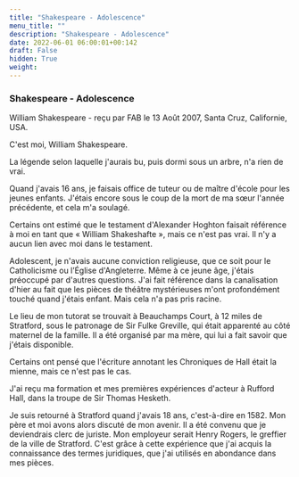 ```yaml
---
title: "Shakespeare - Adolescence"
menu_title: ""
description: "Shakespeare - Adolescence"
date: 2022-06-01 06:00:01+00:142
draft: False
hidden: True
weight:
---
```

### Shakespeare - Adolescence

William Shakespeare - reçu par FAB le 13 Août 2007, Santa Cruz, Californie, USA.

C'est moi, William Shakespeare.

La légende selon laquelle j'aurais bu, puis dormi sous un arbre, n'a rien de vrai.

Quand j'avais 16 ans, je faisais office de tuteur ou de maître d'école pour les jeunes enfants. J'étais encore sous le coup de la mort de ma sœur l'année précédente, et cela m'a soulagé.

Certains ont estimé que le testament d'Alexander Hoghton faisait référence à moi en tant que « William Shakeshafte », mais ce n'est pas vrai. Il n'y a aucun lien avec moi dans le testament.

Adolescent, je n'avais aucune conviction religieuse, que ce soit pour le Catholicisme ou l’Église d'Angleterre. Même à ce jeune âge, j'étais préoccupé par d'autres questions. J'ai fait référence dans la canalisation d'hier au fait que les pièces de théâtre mystérieuses m'ont profondément touché quand j'étais enfant. Mais cela n'a pas pris racine.

Le lieu de mon tutorat se trouvait à Beauchamps Court, à 12 miles de Stratford, sous le patronage de Sir Fulke Greville, qui était apparenté au côté maternel de la famille. Il a été organisé par ma mère, qui lui a fait savoir que j'étais disponible.

Certains ont pensé que l'écriture annotant les Chroniques de Hall était la mienne, mais ce n'est pas le cas.

J'ai reçu ma formation et mes premières expériences d'acteur à Rufford Hall, dans la troupe de Sir Thomas Hesketh.

Je suis retourné à Stratford quand j'avais 18 ans, c'est-à-dire en 1582. Mon père et moi avons alors discuté de mon avenir. Il a été convenu que je deviendrais clerc de juriste. Mon employeur serait Henry Rogers, le greffier de la ville de Stratford. C'est grâce à cette expérience que j'ai acquis la connaissance des termes juridiques, que j'ai utilisés en abondance dans mes pièces.